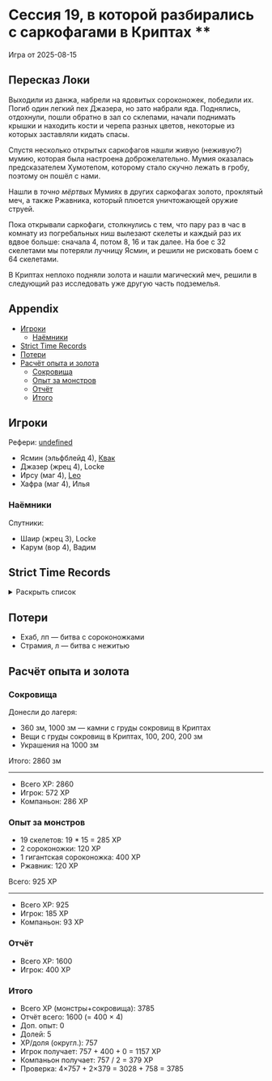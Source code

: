 # Сессия 19, в которой разбирались с саркофагами в Криптах \*\*

<!--
<a title="" href="">
  <img src="" style="width:800px" />
</a>
-->

Игра от 2025-08-15

## Пересказ Локи

Выходили из данжа, набрели на ядовитых сороконожек, победили их. Погиб один легкий пех Джазера, но зато набрали яда.
Поднялись, отдохнули, пошли обратно в зал со склепами, начали поднимать крышки и находить кости и черепа разных цветов,
некоторые из которых заставляли кидать спасы.

Спустя несколько открытых саркофагов нашли живую (неживую?) мумию, которая была настроена доброжелательно. Мумия
оказалась предсказателем Хумотепом, которому стало скучно лежать в гробу, поэтому он пошёл с нами.

Нашли в _точно мёртвых_ Мумиях в других саркофагах золото, проклятый меч, а также Ржавника, который плюется уничтожающей
оружие струей.

Пока открывали саркофаги, столкнулись с тем, что пару раз в час в комнату из погребальных ниш вылезают скелеты и каждый
раз их вдвое больше: сначала 4, потом 8, 16 и так далее. На бое с 32 скелетами мы потеряли лучницу Ясмин, и решили не
рисковать боем с 64 скелетами.

В Криптах неплохо подняли золота и нашли магический меч, решили в следующий раз исследовать уже другую часть подземелья.

## Appendix

<!-- toc -->

- [Игроки](#%D0%B8%D0%B3%D1%80%D0%BE%D0%BA%D0%B8)
  - [Наёмники](#%D0%BD%D0%B0%D1%91%D0%BC%D0%BD%D0%B8%D0%BA%D0%B8)
- [Strict Time Records](#strict-time-records)
- [Потери](#%D0%BF%D0%BE%D1%82%D0%B5%D1%80%D0%B8)
- [Расчёт опыта и золота](#%D1%80%D0%B0%D1%81%D1%87%D1%91%D1%82-%D0%BE%D0%BF%D1%8B%D1%82%D0%B0-%D0%B8-%D0%B7%D0%BE%D0%BB%D0%BE%D1%82%D0%B0)
  - [Сокровища](#%D1%81%D0%BE%D0%BA%D1%80%D0%BE%D0%B2%D0%B8%D1%89%D0%B0)
  - [Опыт за монстров](#%D0%BE%D0%BF%D1%8B%D1%82-%D0%B7%D0%B0-%D0%BC%D0%BE%D0%BD%D1%81%D1%82%D1%80%D0%BE%D0%B2)
  - [Отчёт](#%D0%BE%D1%82%D1%87%D1%91%D1%82)
  - [Итого](#%D0%B8%D1%82%D0%BE%D0%B3%D0%BE)

<!-- tocstop -->

## Игроки

Рефери: [undefined](https://t.me/oktottrpg)

- Ясмин (эльфблейд 4), [Квак](https://t.me/troglog)
- Джазер (жрец 4), Locke
- Ирсу (маг 4), [Leo](https://t.me/fiftyforfifty)
- Хафра (маг 4), Илья

### Наёмники

Спутники:

- Шаир (жрец 3), Locke
- Карум (вор 4), Вадим

## Strict Time Records

<details><summary>Раскрыть список</summary>

По дням

- 1 день: 1ч + 2ч20м (игра 1) 10 января
- 2 день: отдых в лагере, ночёвка (игра 2) 17 января
- 3 день: 1ч + 3ч20м, остались внутри (конец игры 2). 4ч30м внутри (игра 3). 2ч30м (игра 4).
- 4-7 день: отдых, наём
- 8 день: раскопки шахты снаружи (конец игры 4) (игра 5)
- 9 день: 3ч10м внутри (конец игры 5) (игра 6), вышли наружу и ночевали в лагере
- 10 день: 4ч внутри (конец игры 6), 7ч + 40м в гротах (игра 7), 1ч10 м (игра 8) (Ширин, икра)
- 11-13 день: отдых в лагере, отправка каравана с сокровищами в поселение
- 14 день: 4ч10м (конец игры 8), 3ч40м (игра 9)
- 15 день: отдых, исследования (конец игры 9)
- 16 день (игра 10)
- 17 день: караван доезжает до поселения (игра 11), лечение в лагере
- 18 день: лечение в лагере
- 19 день: спуск в гробницу (7ч20м) (конец игры 11) (игра 12)
- 20 день: икра в Ширин созревает, караван выезжает обратно, спуск в гробницу и обратно (2ч40м) (конец игры 12)
- 21-25 дни: дорога, караван в лагере
- 26 день: гробница (5ч10м) (конец игры 13)
- 27 день: лагерь, изучение, охота (игра 14)
- 28 день: гробница (6ч50м)
- 29 день: лагерь, ждут караван (игра 15)
- 30 гробница
- 31 гробница (окончание игры 15, игра 16) оплата за лагерь, 2ч40м
- 32 день: 2ч50м (конец игры 16), вышли на поверхность (игра 17)
- 33 день: 2ч20м внутри
- 34 день: 1ч внутри, смерть андела Иерамель (игра 18)
- 35-39 дни: караван в город
- 40-41 дни: продажа сокровищ, встреча с колдуном Кехебом
- 42-46 дни: караван к лагерю
- 47 день: 1ч внутри (конец игры 18), 30м внутри (игра 19)
- 48 день: 4ч внутри
- 49 день: 1ч внутри
- 50 день: отдых в лагере, переписывание заклинаний
- 51 день: (игра 20)
- ...
- 60 день, прибывает караван, наёмники
- ...
- 62 день: кончается оплата наёмников

</details>

## Потери

- Ехаб, лп — битва с сороконожками
- Страмия, л — битва с нежитью

## Расчёт опыта и золота

### Сокровища

Донесли до лагеря:

- 360 зм, 1000 зм — камни с груды сокровищ в Криптах
- Вещи с груды сокровищ в Криптах, 100, 200, 200 зм
- Украшения на 1000 зм

Итого: 2860 зм

---

- Всего XP: 2860
- Игрок: 572 XP
- Компаньон: 286 XP

### Опыт за монстров

- 19 скелетов: 19 \* 15 = 285 XP
- 2 сороконожки: 120 XP
- 1 гигантская сороконожка: 400 XP
- Ржавник: 120 XP

Всего: 925 XP

---

- Всего XP: 925
- Игрок: 185 XP
- Компаньон: 93 XP

### Отчёт

- Всего XP: 1600
- Игрок: 400 XP

### Итого

- Всего XP (монстры+сокровища): 3785
- Отчёт всего: 1600 (= 400 × 4)
- Доп. опыт: 0
- Долей: 5
- XP/доля (округл.): 757
- Игрок получает: 757 + 400 + 0 = 1157 XP
- Компаньон получает: 757 / 2 = 379 XP
- Проверка: 4×757 + 2×379 = 3028 + 758 = 3785
